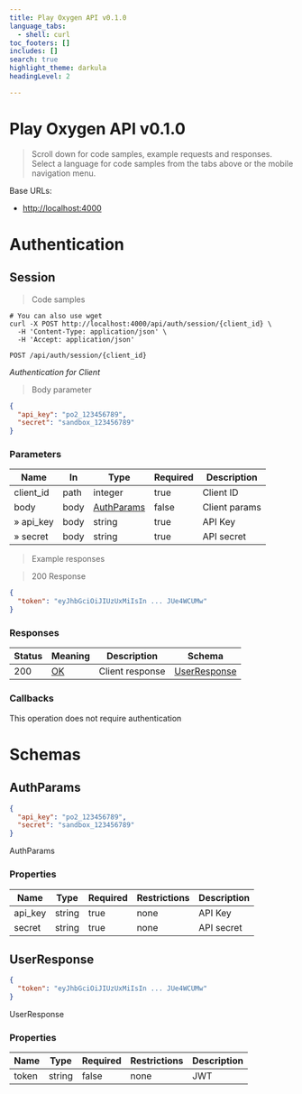 ```yaml
---
title: Play Oxygen API v0.1.0
language_tabs:
  - shell: curl
toc_footers: []
includes: []
search: true
highlight_theme: darkula
headingLevel: 2

---
```


<!-- Generator: Widdershins v4.0.1 -->

<h1 id="play-oxygen-api">Play Oxygen API v0.1.0</h1>

> Scroll down for code samples, example requests and responses. Select a language for code samples from the tabs above or the mobile navigation menu.

Base URLs:

* <a href="http://localhost:4000">http://localhost:4000</a>

<h1 id="play-oxygen-api-authentication">Authentication</h1>

## Session

<a id="opIdSession"></a>

> Code samples

```shell
# You can also use wget
curl -X POST http://localhost:4000/api/auth/session/{client_id} \
  -H 'Content-Type: application/json' \
  -H 'Accept: application/json'

```

`POST /api/auth/session/{client_id}`

*Authentication for Client*

> Body parameter

```json
{
  "api_key": "po2_123456789",
  "secret": "sandbox_123456789"
}
```

<h3 id="session-parameters">Parameters</h3>

|Name|In|Type|Required|Description|
|---|---|---|---|---|
|client_id|path|integer|true|Client ID|
|body|body|[AuthParams](#schemaauthparams)|false|Client params|
|» api_key|body|string|true|API Key|
|» secret|body|string|true|API secret|

> Example responses

> 200 Response

```json
{
  "token": "eyJhbGciOiJIUzUxMiIsIn ... JUe4WCUMw"
}
```

<h3 id="session-responses">Responses</h3>

|Status|Meaning|Description|Schema|
|---|---|---|---|
|200|[OK](https://tools.ietf.org/html/rfc7231#section-6.3.1)|Client response|[UserResponse](#schemauserresponse)|

### Callbacks

<aside class="success">
This operation does not require authentication
</aside>

# Schemas

<h2 id="tocS_AuthParams">AuthParams</h2>
<!-- backwards compatibility -->
<a id="schemaauthparams"></a>
<a id="schema_AuthParams"></a>
<a id="tocSauthparams"></a>
<a id="tocsauthparams"></a>

```json
{
  "api_key": "po2_123456789",
  "secret": "sandbox_123456789"
}

```

AuthParams

### Properties

|Name|Type|Required|Restrictions|Description|
|---|---|---|---|---|
|api_key|string|true|none|API Key|
|secret|string|true|none|API secret|

<h2 id="tocS_UserResponse">UserResponse</h2>
<!-- backwards compatibility -->
<a id="schemauserresponse"></a>
<a id="schema_UserResponse"></a>
<a id="tocSuserresponse"></a>
<a id="tocsuserresponse"></a>

```json
{
  "token": "eyJhbGciOiJIUzUxMiIsIn ... JUe4WCUMw"
}

```

UserResponse

### Properties

|Name|Type|Required|Restrictions|Description|
|---|---|---|---|---|
|token|string|false|none|JWT|

